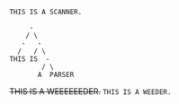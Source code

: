 `THIS IS A SCANNER.`

         -
        / \
       -   -
      /   / \
    THIS IS  -
            / \
           A  PARSER

~~THIS IS A WEEEEEEDER.~~
`THIS IS A WEEDER.`
